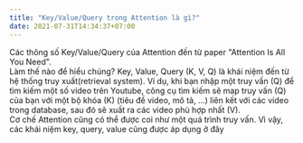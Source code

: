 ```yaml
---
title: "Key/Value/Query trong Attention là gì?"
date: 2021-07-31T14:34:37+07:00
---
```


Các thông số Key/Value/Query của Attention đến từ paper "Attention Is All You Need".\
Làm thế nào để hiểu chúng?
Key, Value, Query (K, V, Q) là khái niệm đến từ hệ thống truy xuất(retrieval system). Ví dụ, khi bạn nhập một truy vấn (Q) để tìm kiếm một số video trên Youtube, công cụ tìm kiếm sẽ map truy vấn (Q) của bạn với một bộ khóa (K) (tiêu đề video, mô tả, ...) liên kết với các video trong database, sau đó sẽ xuất ra các video phù hợp nhất (V). \
Cơ chế Attention cũng có thể được coi như một quá trình truy vấn. Vì vậy, các khái niệm key, query, value cũng được áp dụng ở đây
